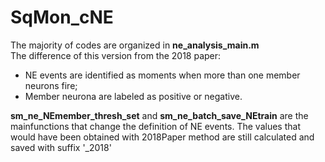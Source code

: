 # SqMon_cNE

The majority of codes are organized in **ne_analysis_main.m**  
The difference of this version from the 2018 paper:
  * NE events are identified as moments when more than one member neurons fire; 
  * Member neurona are labeled as positive or negative.

**sm_ne_NEmember_thresh_set** and **sm_ne_batch_save_NEtrain** are the mainfunctions that change the definition of NE events. The values that would have been obtained with 2018Paper method are still calculated and saved with suffix '_2018'
